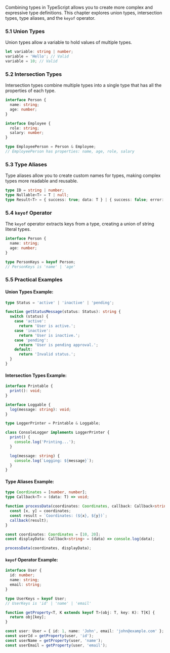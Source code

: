 
Combining types in TypeScript allows you to create more complex and expressive type definitions. This chapter explores union types, intersection types, type aliases, and the `keyof` operator.

### 5.1 Union Types

Union types allow a variable to hold values of multiple types.

```typescript
let variable: string | number;
variable = 'Hello'; // Valid
variable = 10; // Valid
```

### 5.2 Intersection Types

Intersection types combine multiple types into a single type that has all the properties of each type.

```typescript
interface Person {
  name: string;
  age: number;
}

interface Employee {
  role: string;
  salary: number;
}

type EmployeePerson = Person & Employee;
// EmployeePerson has properties: name, age, role, salary
```

### 5.3 Type Aliases

Type aliases allow you to create custom names for types, making complex types more readable and reusable.

```typescript
type ID = string | number;
type Nullable<T> = T | null;
type Result<T> = { success: true; data: T } | { success: false; error: string };
```

### 5.4 `keyof` Operator

The `keyof` operator extracts keys from a type, creating a union of string literal types.

```typescript
interface Person {
  name: string;
  age: number;
}

type PersonKeys = keyof Person;
// PersonKeys is 'name' | 'age'
```

### 5.5 Practical Examples

#### Union Types Example:

```typescript
type Status = 'active' | 'inactive' | 'pending';

function getStatusMessage(status: Status): string {
  switch (status) {
    case 'active':
      return 'User is active.';
    case 'inactive':
      return 'User is inactive.';
    case 'pending':
      return 'User is pending approval.';
    default:
      return 'Invalid status.';
  }
}
```

#### Intersection Types Example:

```typescript
interface Printable {
  print(): void;
}

interface Loggable {
  log(message: string): void;
}

type LoggerPrinter = Printable & Loggable;

class ConsoleLogger implements LoggerPrinter {
  print() {
    console.log('Printing...');
  }

  log(message: string) {
    console.log(`Logging: ${message}`);
  }
}
```

#### Type Aliases Example:

```typescript
type Coordinates = [number, number];
type Callback<T> = (data: T) => void;

function processData(coordinates: Coordinates, callback: Callback<string>) {
  const [x, y] = coordinates;
  const result = `Coordinates: (${x}, ${y})`;
  callback(result);
}

const coordinates: Coordinates = [10, 20];
const displayData: Callback<string> = (data) => console.log(data);

processData(coordinates, displayData);
```

#### `keyof` Operator Example:

```typescript
interface User {
  id: number;
  name: string;
  email: string;
}

type UserKeys = keyof User;
// UserKeys is 'id' | 'name' | 'email'

function getProperty<T, K extends keyof T>(obj: T, key: K): T[K] {
  return obj[key];
}

const user: User = { id: 1, name: 'John', email: 'john@example.com' };
const userId = getProperty(user, 'id');
const userName = getProperty(user, 'name');
const userEmail = getProperty(user, 'email');
```
